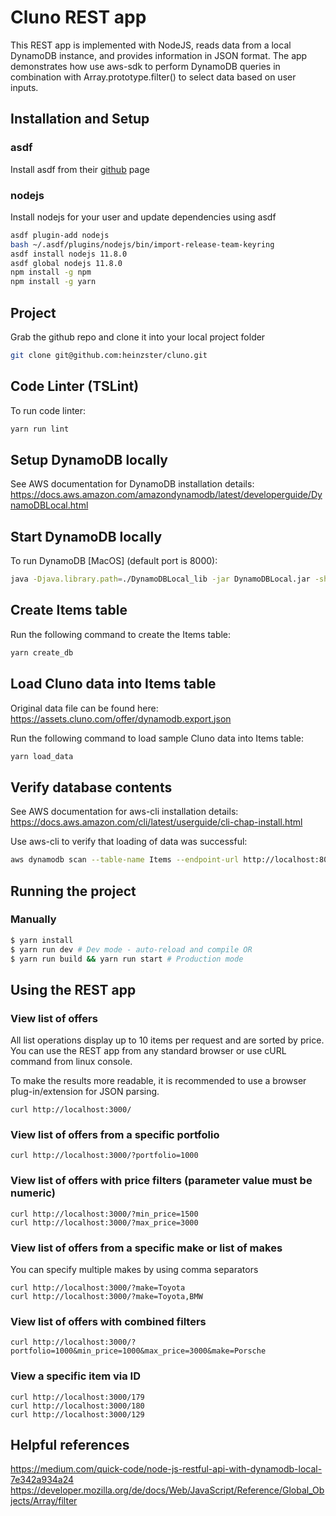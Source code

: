 # Cluno REST app
This REST app is implemented with NodeJS, reads data from a local DynamoDB instance, and provides information in JSON format.
The app demonstrates how use aws-sdk to perform DynamoDB queries in combination with Array.prototype.filter() to select data based on user inputs.

## Installation and Setup

### asdf

Install asdf from their [github](https://github.com/asdf-vm/asdf.git) page

### nodejs

Install nodejs for your user and update dependencies using asdf

```bash
asdf plugin-add nodejs
bash ~/.asdf/plugins/nodejs/bin/import-release-team-keyring
asdf install nodejs 11.8.0
asdf global nodejs 11.8.0
npm install -g npm
npm install -g yarn
```

## Project

Grab the github repo and clone it into your local project folder

```bash
git clone git@github.com:heinzster/cluno.git
```

## Code Linter (TSLint)

To run code linter:
```bash
yarn run lint
```

## Setup DynamoDB locally

See AWS documentation for DynamoDB installation details:
https://docs.aws.amazon.com/amazondynamodb/latest/developerguide/DynamoDBLocal.html


## Start DynamoDB locally
To run DynamoDB [MacOS] (default port is 8000):
```bash
java -Djava.library.path=./DynamoDBLocal_lib -jar DynamoDBLocal.jar -sharedDb
```

## Create Items table

Run the following command to create the Items table:
```bash
yarn create_db
```

## Load Cluno data into Items table

Original data file can be found here:
https://assets.cluno.com/offer/dynamodb.export.json

Run the following command to load sample Cluno data into Items table:
```bash
yarn load_data
```

## Verify database contents

See AWS documentation for aws-cli installation details:
https://docs.aws.amazon.com/cli/latest/userguide/cli-chap-install.html

Use aws-cli to verify that loading of data was successful:
```bash
aws dynamodb scan --table-name Items --endpoint-url http://localhost:8000
```


## Running the project

### Manually

```bash
$ yarn install
$ yarn run dev # Dev mode - auto-reload and compile OR
$ yarn run build && yarn run start # Production mode
```

## Using the REST app

### View list of offers

All list operations display up to 10 items per request and are sorted by price.
You can use the REST app from any standard browser or use cURL command from linux console.

To make the results more readable, it is recommended to use a browser plug-in/extension for JSON parsing.

```
curl http://localhost:3000/
```

### View list of offers from a specific portfolio

```
curl http://localhost:3000/?portfolio=1000
```

### View list of offers with price filters (parameter value must be numeric)

```
curl http://localhost:3000/?min_price=1500
curl http://localhost:3000/?max_price=3000
```

### View list of offers from a specific make or list of makes
You can specify multiple makes by using comma separators

```
curl http://localhost:3000/?make=Toyota
curl http://localhost:3000/?make=Toyota,BMW
```

### View list of offers with combined filters

```
curl http://localhost:3000/?portfolio=1000&min_price=1000&max_price=3000&make=Porsche
```

### View a specific item via ID

```
curl http://localhost:3000/179
curl http://localhost:3000/180
curl http://localhost:3000/129
```

## Helpful references

https://medium.com/quick-code/node-js-restful-api-with-dynamodb-local-7e342a934a24
https://developer.mozilla.org/de/docs/Web/JavaScript/Reference/Global_Objects/Array/filter
